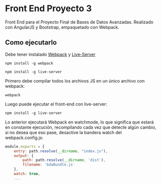 # Front End Proyecto 3
Front End para el Proyecto Final de Bases de Datos Avanzadas.
Realizado con AngularJS y Bootstrap, empaquetado con Webpack.

## Como ejecutarlo
Debe tener instalado [Webpack](https://www.npmjs.com/package/webpack) y [Live-Server](https://www.npmjs.com/package/live-server)
~~~~
npm install -g webpack
~~~~
~~~~
npm install -g live-server
~~~~

Primero debe compilar todos los archivos JS en un único archivo con webpack:
~~~~
webpack
~~~~
Luego puede ejecutar el front-end con live-server:
~~~~
npm install -g live-server
~~~~

Lo anterior ejecutará Webpack en watchmode, lo que significa que estará en constante ejecución, recompilando cada vez que detecte algún cambio, si no desea que eso pase, desactive la bandera watch del webpack.config.js:
```javascript
module.exports = {
    entry: path.resolve(__dirname, "index.js"),
    output: {
        path: path.resolve(__dirname, 'dist'),
        filename: 'bdaBundle.js'
    },
    watch: true,
    ...
```
